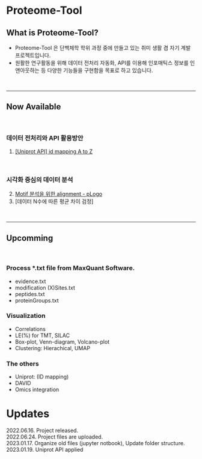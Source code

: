 # __Proteome-Tool__
## What is Proteome-Tool?
- Proteome-Tool 은 단백체학 학위 과정 중에 만들고 있는 취미 생활 겸 자기 계발 프로젝트입니다.
- 원활한 연구활동을 위해 데이터 전처리 자동화, API를 이용해 인포매틱스 정보를 인앤아웃하는 등 다양한 기능들을 구현함을 목표로 하고 있습니다.

<br>

---

## Now Available

<br>

### 데이터 전처리와 API 활용방안
1. [[Uniprot API] id mapping A to Z][Ext1]

<br>

### 시각화 중심의 데이터 분석
2. [Motif 분석을 위한 alignment - pLogo][Ext2]
3. [데이터 N수에 따른 평균 차이 검정]

<br>

---

## Upcomming

<br>

### Process *.txt file from MaxQuant Software.
- evidence.txt
- modification (X)Sites.txt
- peptides.txt
- proteinGroups.txt

### Visualization
- Correlations
- LE(%) for TMT, SILAC
- Box-plot, Venn-diagram, Volcano-plot
- Clustering: Hierachical, UMAP


### The others
- Uniprot: (ID mapping)
- DAVID
- Omics integration

# Updates
2022.06.16. Project released.<br>
2022.06.24. Project files are uploaded.<br>
2023.01.17. Organize old files (jupyter notbook), Update folder structure.<br>
2023.01.19. Uniprot API applied


[Ext1]:https://github.com/simhc0714/proteome-tool/blob/main/notebook/upid_mapping.md
[Ext2]:https://github.com/simhc0714/proteome-tool/blob/main/notebook/ptm_logos.md

